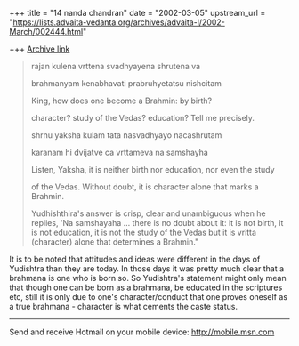 +++
title = "14 nanda chandran"
date = "2002-03-05"
upstream_url = "https://lists.advaita-vedanta.org/archives/advaita-l/2002-March/002444.html"

+++
[Archive link](https://lists.advaita-vedanta.org/archives/advaita-l/2002-March/002444.html)

>rajan kulena vrttena svadhyayena shrutena va
>
>brahmanyam kenabhavati prabruhyetatsu nishcitam
>
>
>King, how does one become a Brahmin: by birth?
>
>character? study of the Vedas? education? Tell me
>precisely.
>
>
>
>shrnu yaksha kulam tata nasvadhyayo nacashrutam
>
>karanam hi dvijatve ca vrttameva na samshayha
>
>Listen, Yaksha, it is neither birth nor education, nor
>even the study
>
>of the Vedas. Without doubt, it is character alone
>that marks a Brahmin.
>
>Yudhishthira's answer is crisp, clear and unambiguous
>when he replies, 'Na samshayaha ... there is no doubt
>about it: it is not birth, it is not education, it is
>not the study of the Vedas but it is vritta
>(character) alone that determines a Brahmin."

It is to be noted that attitudes and ideas were different in the days of
Yudishtra than they are today. In those days it was pretty much clear that a
brahmana is one who is born so. So Yudishtra's statement might only mean
that though one can be born as a brahmana, be educated in the scriptures
etc, still it is only due to one's character/conduct that one proves oneself
as a true brahmana - character is what cements the caste status.

_________________________________________________________________
Send and receive Hotmail on your mobile device: http://mobile.msn.com

